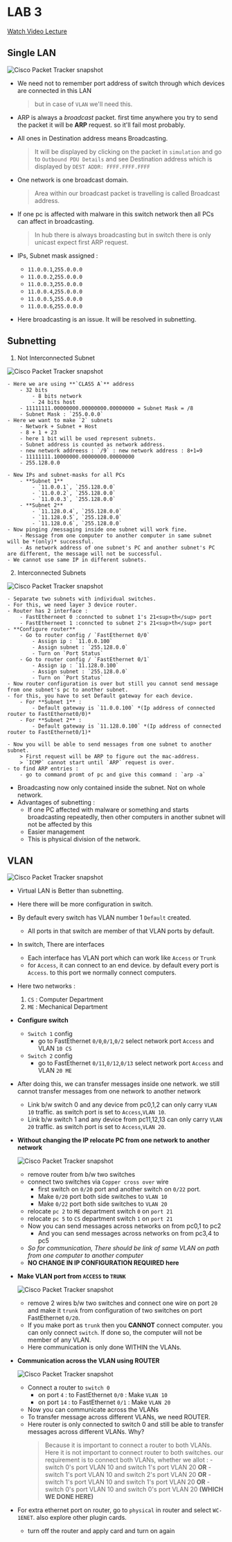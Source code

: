 # LAB 3

[Watch Video Lecture](https://youtu.be/kSjhLQQd_iA)


## Single LAN

![Cisco Packet Tracker snapshot](./assets/1.png "Single LAN")


- We need not to remember port address of switch through which devices are connected in this LAN 
	> but in case of `VLAN` we'll need this.
- ARP is always a *broadcast* packet. first time anywhere you try to send the packet it will be **ARP** request. so it'll fail most probably.
- All ones in Destination address means Broadcasting.
	> It will be displayed by clicking on the packet in `simulation` and go to `Outbound PDU Details` and see Destination address which is displayed by `DEST ADDR: FFFF.FFFF.FFFF`
- One network is one broadcast domain.
	> Area within our broadcast packet is travelling is called Broadcast address.
- If one pc is affected with malware in this switch network then all PCs can affect in broadcasting.
	> In hub there is always broadcasting but in switch there is only unicast expect first ARP request.
- IPs, Subnet mask assigned : 
	- `11.0.0.1`,`255.0.0.0`
	- `11.0.0.2`,`255.0.0.0`
	- `11.0.0.3`,`255.0.0.0`
	- `11.0.0.4`,`255.0.0.0`
	- `11.0.0.5`,`255.0.0.0`
	- `11.0.0.6`,`255.0.0.0`

- Here broadcasting is an issue. It will be resolved in subnetting.

## Subnetting

1. Not Interconnected Subnet 

![Cisco Packet Tracker snapshot](./assets/2.png "Not Interconnected Subnet")

	- Here we are using **`CLASS A`** address
		- 32 bits
			- 8 bits network
			- 24 bits host
		- 11111111.00000000.00000000.00000000 = Subnet Mask = /8 
		- Subnet Mask : `255.0.0.0`
	- Here we want to make `2` subnets
		- Network + Subnet + Host 
		- 8 + 1 + 23
		- here 1 bit will be used represent subnets.
		- Subnet address is counted as network address.
		- new network addreess : `/9` : new network address : 8+1=9
		- 11111111.10000000.00000000.00000000
		- 255.128.0.0
	
	- New IPs and subnet-masks for all PCs
		- **Subnet 1**
			- `11.0.0.1`, `255.128.0.0`
			- `11.0.0.2`, `255.128.0.0`
			- `11.0.0.3`, `255.128.0.0`
		- **Subnet 2**
			- `11.128.0.4`, `255.128.0.0`
			- `11.128.0.5`, `255.128.0.0`
			- `11.128.0.6`, `255.128.0.0`
	- Now pinging /messaging inside one subnet will work fine.
		- Message from one computer to another computer in same subnet will be *(only)* successful.
		- As network address of one subnet's PC and another subnet's PC are different, the message will not be successful.
	- We cannot use same IP in different subnets.

2. Interconnected Subnets

![Cisco Packet Tracker snapshot](./assets/3.png "Interconnected Subnets")
	
	
	- Separate two subnets with individual switches.
	- For this, we need layer 3 device router.
	- Router has 2 interface : 
		- FastEtherneet 0 :conncted to subnet 1's 21<sup>th</sup> port
		- FastEtherneet 1 :conncted to subnet 2's 21<sup>th</sup> port
	- **Configure router**
		- Go to router config / `FastEthernet 0/0` 
			- Assign ip : `11.0.0.100`
			- Assign subnet : `255.128.0.0`
			- Turn on `Port Status`
		- Go to router config / `FastEthernet 0/1` 
			- Assign ip : `11.128.0.100`
			- Assign subnet : `255.128.0.0`
			- Turn on `Port Status`
	- Now router configuration is over but still you cannot send message from one subnet's pc to another subnet.
	- for this, you have to set Default gateway for each device.
		- For **Subnet 1** : 
			- Default gateway is `11.0.0.100` *(Ip address of connected router to FastEthernet0/0)*
		- For **Subnet 2** : 
			- Default gateway is `11.128.0.100` *(Ip address of connected router to FastEthernet0/1)*
			
	- Now you will be able to send messages from one subnet to another subnet.
		> First request will be ARP to figure out the mac-address.
		> `ICMP` cannot start until `ARP` request is over.
	- to find ARP entries : 
		- go to command promt of pc and give this command : `arp -a`
- Broadcasting now only contained inside the subnet. Not on whole network.
- Advantages of subnetting : 
	- If one PC affected with malware or something and starts broadcasting repeatedly, then other computers in another subnet will not be affected by this
	- Easier management
	- This is physical division of the network.

## VLAN

![Cisco Packet Tracker snapshot](./assets/4.png "VLAN")

- Virtual LAN is Better than subnetting.
- Here there will be more configuration in switch.
- By default every switch has VLAN number 1 `Default` created.
	- All ports in that switch are member of that VLAN ports by default.
- In switch, There are interfaces 
	- Each interface has VLAN port which can work like `Access` or `Trunk`
	- for `Access`, it can connect to an end device. by default every port is `Access`. to this port we normally connect computers.
- Here two networks : 
	1. `CS` : Computer Department
	2. `ME` : Mechanical Department
- **Configure switch**
	- `Switch 1` config
		- go to FastEthernet `0/0`,`0/1`,`0/2` select network port `Access` and VLAN `10 CS`
	- `Switch 2` config
		- go to FastEthernet `0/11`,`0/12`,`0/13` select network port `Access` and VLAN `20 ME`
- After doing this, we can transfer messages inside one network. we still cannot transfer messages from one network to another network
	- Link b/w switch 0 and any device from pc0,1,2 can only carry `VLAN 10` traffic. as switch port is set to `Access`,`VLAN 10`.
	- Link b/w switch 1 and any device from pc11,12,13 can only carry `VLAN 20` traffic. as switch port is set to `Access`,`VLAN 20`.
	
- **Without changing the IP relocate PC from one network to another network**

	![Cisco Packet Tracker snapshot](./assets/5.png "<sample text>")

	- remove router from b/w two switches
	- connect two switches via `Copper cross over` wire
		- first switch on `0/20` port and another switch on `0/22` port.
		- Make `0/20` port both side switches to `VLAN 10`
		- Make `0/22` port both side switches to `VLAN 20`
	- relocate `pc 2` to `ME` department switch `0` on `port 21`
	- relocate `pc 5` to `CS` department switch `1` on `port 21`
	- Now you can send messages across networks on from pc0,1 to pc2
		- And you can send messages across networks on from pc3,4 to pc5
	- *So for communication, There should be link of same VLAN on path from one computer to another computer*
	- **NO CHANGE IN IP CONFIGURATION REQUIRED here**
	
- **Make VLAN port from `ACCESS` to `TRUNK`**

	![Cisco Packet Tracker snapshot](./assets/6.png "TRUNK")

	- remove 2 wires b/w two switches and connect one wire on port `20` and make it `trunk` from configuration of two switches on port FastEthernet `0/20`.
	- If you make port as `trunk` then you **CANNOT** connect computer. you can  only connect `switch`. If done so, the computer will not be member of any VLAN.
	- Here communication is only done WITHIN the VLANs.

- **Communication across the VLAN using ROUTER**
	
	![Cisco Packet Tracker snapshot](./assets/7.png "ROUTER")
	
	
	- Connect a router to `switch 0`
		- on port `4` : to FastEthernet `0/0` : Make `VLAN 10`
		- on port `14` : to FastEthernet `0/1` : Make `VLAN 20`
	- Now you can communicate across the VLANs
	- To transfer message across different VLANs, we need ROUTER.
	- Here router is only connected to switch 0 and still be able to transfer messages across different VLANs. Why?
		> Because it is important to connect a router to both VLANs. Here it is not important to connect router to both switches. our requirement is to connect both VLANs, whether we allot :
			- switch 0's port VLAN 10 and switch 1's port VLAN 20  **OR**
			- switch 1's port VLAN 10 and switch 2's port VLAN 20 **OR**
			- switch 1's port VLAN 10 and switch 1's port VLAN 20 **OR**
			- switch 0's port VLAN 10 and switch 0's port VLAN 20 **(WHICH WE DONE HERE)**

- For extra ethernet port on router, go to `physical` in router and select `WC-1ENET`. also explore other plugin cards.
	- turn off the router and apply card and turn on again 